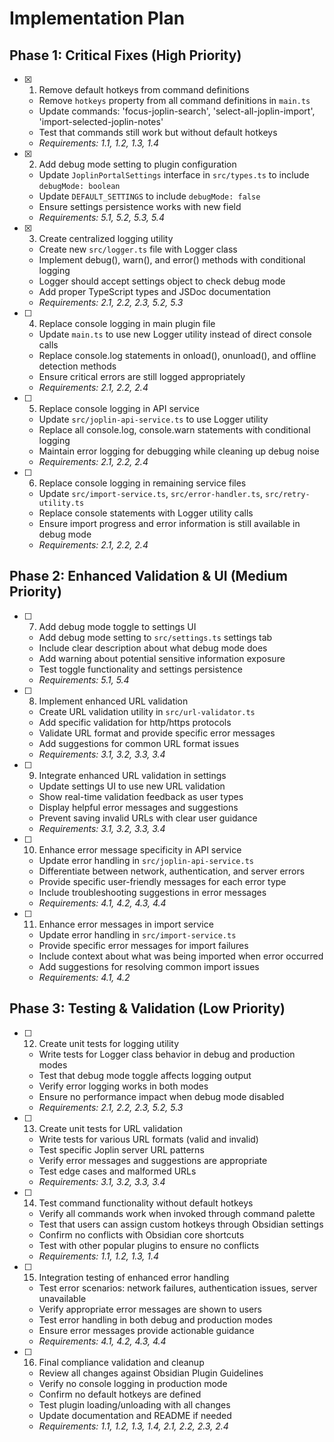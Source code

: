 # Implementation Plan

## Phase 1: Critical Fixes (High Priority)

- [x] 1. Remove default hotkeys from command definitions
  - Remove `hotkeys` property from all command definitions in `main.ts`
  - Update commands: 'focus-joplin-search', 'select-all-joplin-import', 'import-selected-joplin-notes'
  - Test that commands still work but without default hotkeys
  - _Requirements: 1.1, 1.2, 1.3, 1.4_

- [x] 2. Add debug mode setting to plugin configuration
  - Update `JoplinPortalSettings` interface in `src/types.ts` to include `debugMode: boolean`
  - Update `DEFAULT_SETTINGS` to include `debugMode: false`
  - Ensure settings persistence works with new field
  - _Requirements: 5.1, 5.2, 5.3, 5.4_

- [x] 3. Create centralized logging utility
  - Create new `src/logger.ts` file with Logger class
  - Implement debug(), warn(), and error() methods with conditional logging
  - Logger should accept settings object to check debug mode
  - Add proper TypeScript types and JSDoc documentation
  - _Requirements: 2.1, 2.2, 2.3, 5.2, 5.3_

- [ ] 4. Replace console logging in main plugin file
  - Update `main.ts` to use new Logger utility instead of direct console calls
  - Replace console.log statements in onload(), onunload(), and offline detection methods
  - Ensure critical errors are still logged appropriately
  - _Requirements: 2.1, 2.2, 2.4_

- [ ] 5. Replace console logging in API service
  - Update `src/joplin-api-service.ts` to use Logger utility
  - Replace all console.log, console.warn statements with conditional logging
  - Maintain error logging for debugging while cleaning up debug noise
  - _Requirements: 2.1, 2.2, 2.4_

- [ ] 6. Replace console logging in remaining service files
  - Update `src/import-service.ts`, `src/error-handler.ts`, `src/retry-utility.ts`
  - Replace console statements with Logger utility calls
  - Ensure import progress and error information is still available in debug mode
  - _Requirements: 2.1, 2.2, 2.4_

## Phase 2: Enhanced Validation & UI (Medium Priority)

- [ ] 7. Add debug mode toggle to settings UI
  - Add debug mode setting to `src/settings.ts` settings tab
  - Include clear description about what debug mode does
  - Add warning about potential sensitive information exposure
  - Test toggle functionality and settings persistence
  - _Requirements: 5.1, 5.4_

- [ ] 8. Implement enhanced URL validation
  - Create URL validation utility in `src/url-validator.ts`
  - Add specific validation for http/https protocols
  - Validate URL format and provide specific error messages
  - Add suggestions for common URL format issues
  - _Requirements: 3.1, 3.2, 3.3, 3.4_

- [ ] 9. Integrate enhanced URL validation in settings
  - Update settings UI to use new URL validation
  - Show real-time validation feedback as user types
  - Display helpful error messages and suggestions
  - Prevent saving invalid URLs with clear user guidance
  - _Requirements: 3.1, 3.2, 3.3, 3.4_

- [ ] 10. Enhance error message specificity in API service
  - Update error handling in `src/joplin-api-service.ts`
  - Differentiate between network, authentication, and server errors
  - Provide specific user-friendly messages for each error type
  - Include troubleshooting suggestions in error messages
  - _Requirements: 4.1, 4.2, 4.3, 4.4_

- [ ] 11. Enhance error messages in import service
  - Update error handling in `src/import-service.ts`
  - Provide specific error messages for import failures
  - Include context about what was being imported when error occurred
  - Add suggestions for resolving common import issues
  - _Requirements: 4.1, 4.2_

## Phase 3: Testing & Validation (Low Priority)

- [ ] 12. Create unit tests for logging utility
  - Write tests for Logger class behavior in debug and production modes
  - Test that debug mode toggle affects logging output
  - Verify error logging works in both modes
  - Ensure no performance impact when debug mode disabled
  - _Requirements: 2.1, 2.2, 2.3, 5.2, 5.3_

- [ ] 13. Create unit tests for URL validation
  - Write tests for various URL formats (valid and invalid)
  - Test specific Joplin server URL patterns
  - Verify error messages and suggestions are appropriate
  - Test edge cases and malformed URLs
  - _Requirements: 3.1, 3.2, 3.3, 3.4_

- [ ] 14. Test command functionality without default hotkeys
  - Verify all commands work when invoked through command palette
  - Test that users can assign custom hotkeys through Obsidian settings
  - Confirm no conflicts with Obsidian core shortcuts
  - Test with other popular plugins to ensure no conflicts
  - _Requirements: 1.1, 1.2, 1.3, 1.4_

- [ ] 15. Integration testing of enhanced error handling
  - Test error scenarios: network failures, authentication issues, server unavailable
  - Verify appropriate error messages are shown to users
  - Test error handling in both debug and production modes
  - Ensure error messages provide actionable guidance
  - _Requirements: 4.1, 4.2, 4.3, 4.4_

- [ ] 16. Final compliance validation and cleanup
  - Review all changes against Obsidian Plugin Guidelines
  - Verify no console logging in production mode
  - Confirm no default hotkeys are defined
  - Test plugin loading/unloading with all changes
  - Update documentation and README if needed
  - _Requirements: 1.1, 1.2, 1.3, 1.4, 2.1, 2.2, 2.3, 2.4_